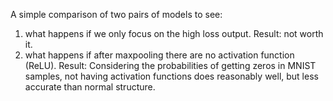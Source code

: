 A simple comparison of two pairs of models to see:
1. what happens if we only focus on the high loss output. Result: not worth it.
2. what happens if after maxpooling there are no activation function (ReLU). Result: Considering the probabilities of 
getting zeros in MNIST samples, not having activation functions does reasonably well, but less accurate 
than normal structure.
